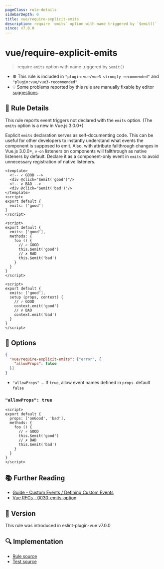 ```yaml
---
pageClass: rule-details
sidebarDepth: 0
title: vue/require-explicit-emits
description: require `emits` option with name triggered by `$emit()`
since: v7.0.0
---
```

# vue/require-explicit-emits

> require `emits` option with name triggered by `$emit()`

- :gear: This rule is included in `"plugin:vue/vue3-strongly-recommended"` and `"plugin:vue/vue3-recommended"`.
- :bulb: Some problems reported by this rule are manually fixable by editor [suggestions](https://eslint.org/docs/developer-guide/working-with-rules#providing-suggestions).

## :book: Rule Details

This rule reports event triggers not declared with the `emits` option. (The `emits` option is a new in Vue.js 3.0.0+)

Explicit `emits` declaration serves as self-documenting code. This can be useful for other developers to instantly understand what events the component is supposed to emit.
Also,  with attribute fallthrough changes in Vue.js 3.0.0+, `v-on` listeners on components will fallthrough as native listeners by default. Declare it as a component-only event in `emits` to avoid unnecessary registration of native listeners.

<eslint-code-block :rules="{'vue/require-explicit-emits': ['error']}">

```vue
<template>
  <!-- ✓ GOOD -->
  <div @click="$emit('good')"/>
  <!-- ✗ BAD -->
  <div @click="$emit('bad')"/>
</template>
<script>
export default {
  emits: ['good']
}
</script>
```

</eslint-code-block>

<eslint-code-block :rules="{'vue/require-explicit-emits': ['error']}">

```vue
<script>
export default {
  emits: ['good'],
  methods: {
    foo () {
      // ✓ GOOD
      this.$emit('good')
      // ✗ BAD
      this.$emit('bad')
    }
  }
}
</script>
```

</eslint-code-block>

<eslint-code-block :rules="{'vue/require-explicit-emits': ['error']}">

```vue
<script>
export default {
  emits: ['good'],
  setup (props, context) {
    // ✓ GOOD
    context.emit('good')
    // ✗ BAD
    context.emit('bad')
  }
}
</script>
```

</eslint-code-block>

## :wrench: Options

```json
{
  "vue/require-explicit-emits": ["error", {
    "allowProps": false
  }]
}
```

- `"allowProps"` ... If `true`, allow event names defined in `props`. default `false`

### `"allowProps": true`

<eslint-code-block :rules="{'vue/require-explicit-emits': ['error', {allowProps: true}]}">

```vue
<script>
export default {
  props: ['onGood', 'bad'],
  methods: {
    foo () {
      // ✓ GOOD
      this.$emit('good')
      // ✗ BAD
      this.$emit('bad')
    }
  }
}
</script>
```

</eslint-code-block>

## :books: Further Reading

- [Guide - Custom Events / Defining Custom Events](https://v3.vuejs.org/guide/component-custom-events.html#defining-custom-events)
- [Vue RFCs - 0030-emits-option](https://github.com/vuejs/rfcs/blob/master/active-rfcs/0030-emits-option.md)

## :rocket: Version

This rule was introduced in eslint-plugin-vue v7.0.0

## :mag: Implementation

- [Rule source](https://github.com/vuejs/eslint-plugin-vue/blob/master/lib/rules/require-explicit-emits.js)
- [Test source](https://github.com/vuejs/eslint-plugin-vue/blob/master/tests/lib/rules/require-explicit-emits.js)
